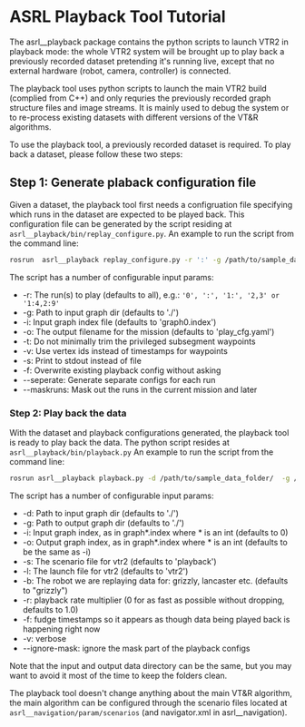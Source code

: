 # ASRL Playback Tool Tutorial

The asrl__playback package contains the python scripts to launch VTR2 in playback mode: the whole VTR2 system will be brought up to play back a previously recorded dataset pretending it's running live, except that no external hardware (robot, camera, controller) is connected.

The playback tool uses python scripts to launch the main VTR2 build (complied from C++) and only requries the previously recorded graph structure files and image streams. It is mainly used to debug the system or to re-process existing datasets with different versions of the VT&R algorithms.

To use the playback tool, a previously recorded dataset is required. To play back a dataset, please follow these two steps:

## Step 1: Generate plaback configuration file

Given a dataset, the playback tool first needs a configruation file specifying which runs in the dataset are expected to be played back.
This configuration file can be generated by the script residing at `asrl__playback/bin/replay_configure.py`.
An example to run the script from the command line:

```bash
rosrun  asrl__playback replay_configure.py -r ':' -g /path/to/sample_data_folder/ -o 'play_cfg.yaml'
```

The script has a number of configurable input params:

- -r: The run(s) to play (defaults to all), e.g.: `'0', ':', '1:', '2,3' or '1:4,2:9'`
- -g: Path to input graph dir (defaults to './')
- -i: Input graph index file (defaults to 'graph0.index')
- -o: The output filename for the mission (defaults to 'play_cfg.yaml')
- -t: Do not minimally trim the privileged subsegment waypoints
- -v: Use vertex ids instead of timestamps for waypoints
- -s: Print to stdout instead of file
- -f: Overwrite existing playback config without asking
- --seperate: Generate separate configs for each run
- --maskruns: Mask out the runs in the current mission and later

### Step 2: Play back the data

With the dataset and playback configurations generated, the playback tool is ready to play back the data. The python script resides at `asrl__playback/bin/playback.py`
An example to run the script from the command line:

```bash
rosrun asrl__playback playback.py -d /path/to/sample_data_folder/  -g /path/to/output_folder -s playback play_cfg.yaml
```

The script has a number of configurable input params:

- -d: Path to input graph dir (defaults to './')
- -g: Path to output graph dir (defaults to './')
- -i: Input graph index, as in graph\*.index where \* is an int (defaults to 0)
- -o: Output graph index, as in graph\*.index where \* is an int (defaults to be the same as -i)
- -s: The scenario file for vtr2 (defaults to 'playback')
- -l: The launch file for vtr2 (defaults to 'vtr2')
- -b: The robot we are replaying data for: grizzly, lancaster etc. (defaults to "grizzly")
- -r: playback rate multiplier (0 for as fast as possible without dropping, defaults to 1.0)
- -f: fudge timestamps so it appears as though data being played back is happening right now
- -v: verbose
- --ignore-mask: ignore the mask part of the playback configs

Note that the input and output data directory can be the same, but you may want to avoid it most of the time to keep the folders clean.

The playback tool doesn't change anything about the main VT&R algorithm, the main algorithm can be configured through the scenario files located at `asrl__navigation/param/scenarios` (and navigator.xml in asrl__navigation).

